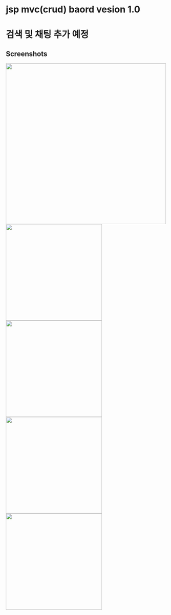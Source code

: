 # jsp mvc(crud) baord vesion 1.0
# 검색 및 채팅 추가 예정

Screenshots
-----------

<img width="500" src="https://user-images.githubusercontent.com/51360760/59986136-48006600-9670-11e9-85fc-5b932149aeb5.png">
<img width="300" src="https://user-images.githubusercontent.com/51360760/59986139-49ca2980-9670-11e9-8922-049faad257db.png">

<div>
<img width="300" src="https://user-images.githubusercontent.com/51360760/59986573-636c7080-9672-11e9-9508-fea24412059c.png">
<img width="300" src="https://user-images.githubusercontent.com/51360760/59986580-65363400-9672-11e9-89fb-6d3a91995600.png">
<img width="300" src="https://user-images.githubusercontent.com/51360760/59986588-6bc4ab80-9672-11e9-8d04-98dcb1200384.png">
</div>
